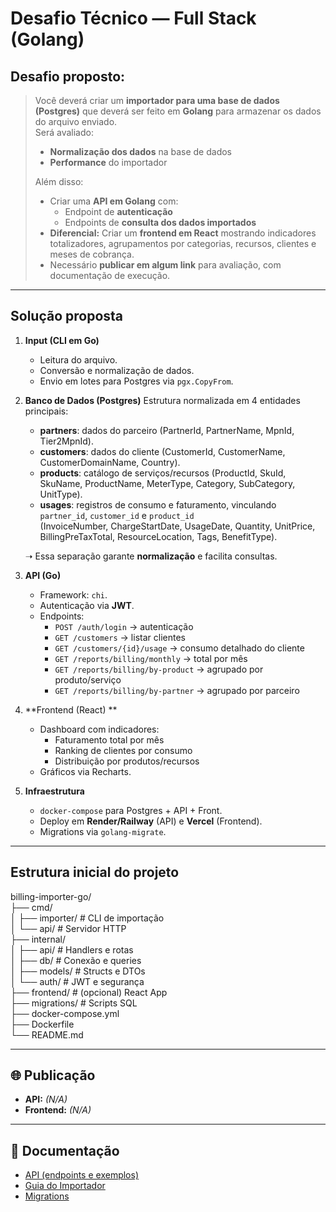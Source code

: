 # Desafio Técnico — Full Stack (Golang)

##  Desafio proposto:
> Você deverá criar um **importador para uma base de dados (Postgres)** que deverá ser feito em **Golang** para armazenar os dados do arquivo enviado.  
> Será avaliado:  
> - **Normalização dos dados** na base de dados  
> - **Performance** do importador  
>  
> Além disso:  
> - Criar uma **API em Golang** com:
>   - Endpoint de **autenticação**
>   - Endpoints de **consulta dos dados importados**  
> - **Diferencial:** Criar um **frontend em React** mostrando indicadores totalizadores, agrupamentos por categorias, recursos, clientes e meses de cobrança.  
> - Necessário **publicar em algum link** para avaliação, com documentação de execução.

---

##  Solução proposta

1. **Input (CLI em Go)**
   - Leitura do arquivo.
   - Conversão e normalização de dados.
   - Envio em lotes para Postgres via `pgx.CopyFrom`.

2. **Banco de Dados (Postgres)**
   Estrutura normalizada em 4 entidades principais:
   - **partners**: dados do parceiro (PartnerId, PartnerName, MpnId, Tier2MpnId).
   - **customers**: dados do cliente (CustomerId, CustomerName, CustomerDomainName, Country).
   - **products**: catálogo de serviços/recursos (ProductId, SkuId, SkuName, ProductName, MeterType, Category, SubCategory, UnitType).
   - **usages**: registros de consumo e faturamento, vinculando `partner_id`, `customer_id` e `product_id`  
     (InvoiceNumber, ChargeStartDate, UsageDate, Quantity, UnitPrice, BillingPreTaxTotal, ResourceLocation, Tags, BenefitType).

   ➝ Essa separação garante **normalização** e facilita consultas.

3. **API (Go)**
   - Framework: `chi`.
   - Autenticação via **JWT**.
   - Endpoints:
     - `POST /auth/login` → autenticação
     - `GET /customers` → listar clientes
     - `GET /customers/{id}/usage` → consumo detalhado do cliente
     - `GET /reports/billing/monthly` → total por mês
     - `GET /reports/billing/by-product` → agrupado por produto/serviço
     - `GET /reports/billing/by-partner` → agrupado por parceiro

4. **Frontend (React) **
   - Dashboard com indicadores:
     - Faturamento total por mês
     - Ranking de clientes por consumo
     - Distribuição por produtos/recursos
   - Gráficos via Recharts.

5. **Infraestrutura**
   - `docker-compose` para Postgres + API + Front.
   - Deploy em **Render/Railway** (API) e **Vercel** (Frontend).
   - Migrations via `golang-migrate`.


---

## Estrutura inicial do projeto

billing-importer-go/<br>
├── cmd/<br>
│ ├── importer/ # CLI de importação<br>
│ └── api/ # Servidor HTTP<br>
├── internal/<br>
│ ├── api/ # Handlers e rotas<br>
│ ├── db/ # Conexão e queries<br>
│ ├── models/ # Structs e DTOs<br>
│ └── auth/ # JWT e segurança<br>
├── frontend/ # (opcional) React App<br>
├── migrations/ # Scripts SQL<br>
├── docker-compose.yml<br>
├── Dockerfile<br>
└── README.md<br>


---

## 🌐 Publicação
- **API:** _(N/A)_  
- **Frontend:** _(N/A)_  

---

## 📝 Documentação
- [API (endpoints e exemplos)](./docs/api.md)  
- [Guia do Importador](./docs/importer.md)  
- [Migrations](./migrations)  
